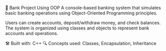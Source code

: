 🏦 Bank Project Using OOP
A console-based banking system that simulates basic banking operations using Object-Oriented Programming principles.

Users can create accounts, deposit/withdraw money, and check balances. The system is organized using classes and objects to represent bank accounts and operations.

🛠️ Built with: C++ 
🔍 Concepts used: Classes, Encapsulation, Inheritance 
